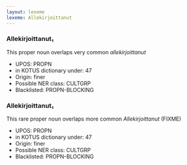 ```yaml
---
layout: lexeme
lexeme: Allekirjoittanut
---
```


###  Allekirjoittanut₁

This proper noun overlaps very common *allekirjoittanut*
* UPOS:  PROPN
* in KOTUS dictionary under:  47
* Origin:  finer
* Possible NER class:  CULTGRP
* Blacklisted:  PROPN-BLOCKING


###  Allekirjoittanut₁

This rare proper noun overlaps more common *Allekirjoittanut* (FIXME)
* UPOS:  PROPN
* in KOTUS dictionary under:  47
* Origin:  finer
* Possible NER class:  CULTGRP
* Blacklisted:  PROPN-BLOCKING

